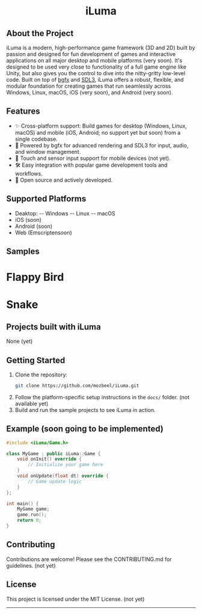 <div align="center">
 <h1>iLuma</h1>
</div>

## About the Project

iLuma is a modern, high-performance game framework (3D and 2D) built by passion and designed for fun development of games and interactive applications on all major desktop and mobile platforms (very soon). It's designed to be used very close to functionality of a full game engine like Unity, but also gives you the control to dive into the nitty-gritty low-level code. Built on top of <a href="https://github.com/bkaradzic/bgfx">bgfx</a> and <a href="https://github.com/libsdl-org/SDL"> SDL3</a>, iLuma offers a robust, flexible, and modular foundation for creating games that run seamlessly across Windows, Linux, macOS, iOS (very soon), and Android (very soon).

## Features

- ✨ Cross-platform support: Build games for desktop (Windows, Linux, macOS) and mobile (iOS, Android; no support yet but soon) from a single codebase.
- 🚀 Powered by bgfx for advanced rendering and SDL3 for input, audio, and window management.
- 📱 Touch and sensor input support for mobile devices (not yet).
- 🛠️ Easy integration with popular game development tools and workflows.
- 📂 Open source and actively developed.

## Supported Platforms

- Deaktop: 
-- Windows
-- Linux
-- macOS
- iOS (soon)
- Android (soon)
- Web (Emscriptensoon)

## Samples

# Flappy Bird


# Snake

## Projects built with iLuma

None (yet)

## Getting Started

1. Clone the repository:
   ```bash
   git clone https://github.com/mozbeel/iLuma.git
   ```
2. Follow the platform-specific setup instructions in the `docs/` folder. (not available yet)
3. Build and run the sample projects to see iLuma in action.

## Example (soon going to be implemented)

```cpp
#include <iLuma/Game.h>

class MyGame : public iLuma::Game {
    void onInit() override {
        // Initialize your game here
    }
    void onUpdate(float dt) override {
        // Game update logic
    }
};

int main() {
    MyGame game;
    game.run();
    return 0;
}
```

## Contributing

Contributions are welcome! Please see the CONTRIBUTING.md for guidelines. (not yet)

## License

This project is licensed under the MIT License. (not yet)

---
